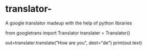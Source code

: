 # translator-
A google translator madeup with the help of python libraries
 
from googletrans import Translator 
translater = Translator()

out=translater.translate("How are you", dest="de")
print(out.text)
